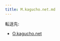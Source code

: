 ```yaml
---
title: M.kagucho.net.md
---
```

<div>

転送先:

-   [O.kagucho.net](/O.kagucho.net "O.kagucho.net")

</div>

<div>

</div>

